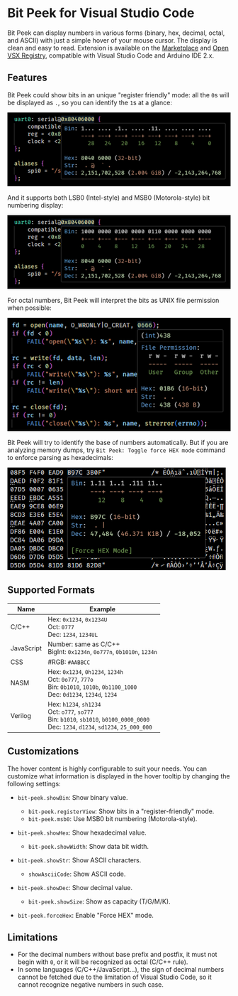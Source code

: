# Bit Peek for Visual Studio Code

Bit Peek can display numbers in various forms (binary, hex, decimal, octal, and ASCII) with just a simple hover of your mouse cursor. The display is clean and easy to read. Extension is available on the [Marketplace](https://marketplace.visualstudio.com/items?itemName=dingzhaojie.bit-peek) and [Open VSX Registry](https://open-vsx.org/extension/dingzhaojie/bit-peek), compatible with Visual Studio Code and Arduino IDE 2.x.

## Features

Bit Peek could show bits in an unique "register friendly" mode: all the `0`s will be displayed as `.`, so you can identify the `1`s at a glance:

![](images/hover.png)

And it supports both LSB0 (Intel-style) and MSB0 (Motorola-style) bit numbering display:

![](images/msb0.png)

For octal numbers, Bit Peek will interpret the bits as UNIX file permission when possible:

![](images/perm.png)

Bit Peek will try to identify the base of numbers automatically. But if you are analyzing memory dumps, try `Bit Peek: Toggle force HEX mode` command to enforce parsing as hexadecimals:

![](images/hexdump.png)

## Supported Formats

| Name       | Example                                                      |
| ---------- | ------------------------------------------------------------ |
| C/C++      | Hex: `0x1234`, `0x1234U`<br />Oct: `0777`<br />Dec: `1234`, `1234UL` |
| JavaScript | Number: same as C/C++<br />BigInt: `0x1234n`, `0o777n`, `0b1010n`, `1234n` |
| CSS        | #RGB: `#AABBCC`                                              |
| NASM       | Hex: `0x1234`, `0h1234`, `1234h`<br />Oct: `0o777`, `777o`<br />Bin: `0b1010`, `1010b`, `0b1100_1000`<br />Dec: `0d1234`, `1234d`, `1234` |
| Verilog    | Hex: `h1234`, `sh1234`<br />Oct: `o777`, `so777`<br />Bin: `b1010`, `sb1010`, `b0100_0000_0000`<br />Dec: `1234`, `d1234`, `sd1234`, `25_000_000` |

## Customizations

The hover content is highly configurable to suit your needs. You can customize what information is displayed in the hover tooltip by changing the following settings:

- `bit-peek.showBin`: Show binary value.

  - `bit-peek.registerView`: Show bits in a "register-friendly" mode.
  - `bit-peek.msb0`: Use MSB0 bit numbering (Motorola-style).

- `bit-peek.showHex`: Show hexadecimal value.

  - `bit-peek.showWidth`: Show data bit width.

- `bit-peek.showStr`: Show ASCII characters.

  - `showAsciiCode`: Show ASCII code.

- `bit-peek.showDec`: Show decimal value.

  - `bit-peek.showSize`: Show as capacity (T/G/M/K).

- `bit-peek.forceHex`: Enable "Force HEX" mode.

## Limitations

- For the decimal numbers without base prefix and postfix, it must not begin with `0`, or it will be recognized as octal (C/C++ rule).
- In some languages (C/C++/JavaScript...), the sign of decimal numbers cannot be fetched due to the limitation of Visual Studio Code, so it cannot recognize negative numbers in such case.
